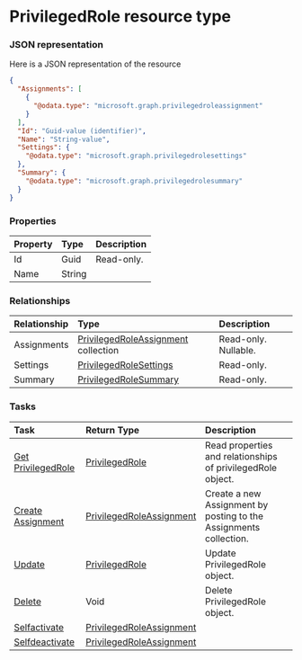 # PrivilegedRole resource type



### JSON representation

Here is a JSON representation of the resource

<!-- {
  "blockType": "resource",
  "optionalProperties": [
    "Assignments",
    "Settings",
    "Summary"
  ],
  "@odata.type": "microsoft.graph.privilegedrole"
}-->

```json
{
  "Assignments": [
    {
      "@odata.type": "microsoft.graph.privilegedroleassignment"
    }
  ],
  "Id": "Guid-value (identifier)",
  "Name": "String-value",
  "Settings": {
    "@odata.type": "microsoft.graph.privilegedrolesettings"
  },
  "Summary": {
    "@odata.type": "microsoft.graph.privilegedrolesummary"
  }
}

```
### Properties
| Property	   | Type	|Description|
|:---------------|:--------|:----------|
|Id|Guid| Read-only.|
|Name|String||

### Relationships
| Relationship | Type	|Description|
|:---------------|:--------|:----------|
|Assignments|[PrivilegedRoleAssignment](privilegedroleassignment.md) collection| Read-only. Nullable.|
|Settings|[PrivilegedRoleSettings](privilegedrolesettings.md)| Read-only.|
|Summary|[PrivilegedRoleSummary](privilegedrolesummary.md)| Read-only.|

### Tasks

| Task		   | Return Type	|Description|
|:---------------|:--------|:----------|
|[Get PrivilegedRole](../api/privilegedrole_get.md) | [PrivilegedRole](privilegedrole.md) |Read properties and relationships of privilegedRole object.|
|[Create Assignment](../api/privilegedrole_post_assignments.md) |[PrivilegedRoleAssignment](privilegedroleassignment.md)| Create a new Assignment by posting to the Assignments collection.|
|[Update](../api/privilegedrole_update.md) | [PrivilegedRole](privilegedrole.md)	|Update PrivilegedRole object. |
|[Delete](../api/privilegedrole_delete.md) | Void	|Delete PrivilegedRole object. |
|[Selfactivate](../api/privilegedrole_selfactivate.md)|[PrivilegedRoleAssignment](privilegedroleassignment.md)||
|[Selfdeactivate](../api/privilegedrole_selfdeactivate.md)|[PrivilegedRoleAssignment](privilegedroleassignment.md)||

<!-- uuid: 438c3bac-7ffb-4020-b18f-880d22137565
2015-10-19 09:02:21 UTC -->
<!-- {
  "type": "#page.annotation",
  "description": "PrivilegedRole resource",
  "keywords": "",
  "section": "documentation",
  "tocPath": ""
}-->